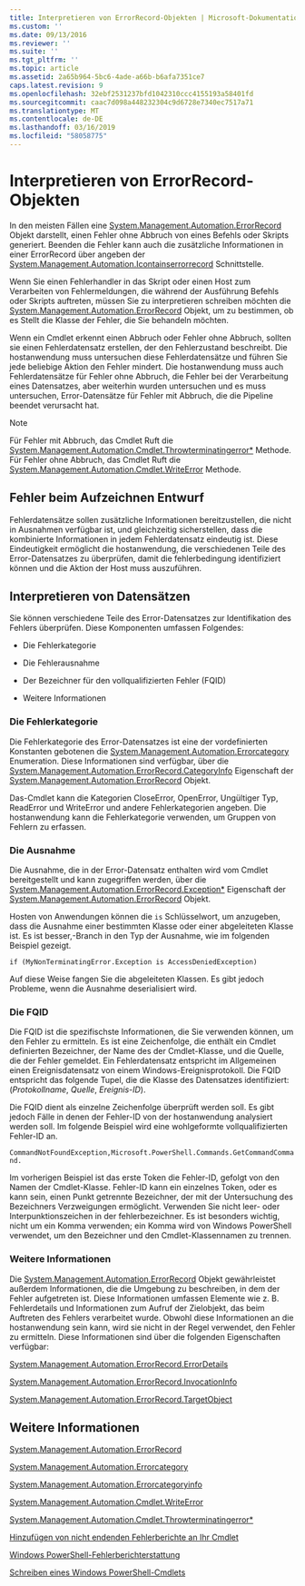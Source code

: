 ```yaml
---
title: Interpretieren von ErrorRecord-Objekten | Microsoft-Dokumentation
ms.custom: ''
ms.date: 09/13/2016
ms.reviewer: ''
ms.suite: ''
ms.tgt_pltfrm: ''
ms.topic: article
ms.assetid: 2a65b964-5bc6-4ade-a66b-b6afa7351ce7
caps.latest.revision: 9
ms.openlocfilehash: 32ebf2531237bfd1042310ccc4155193a58401fd
ms.sourcegitcommit: caac7d098a448232304c9d6728e7340ec7517a71
ms.translationtype: MT
ms.contentlocale: de-DE
ms.lasthandoff: 03/16/2019
ms.locfileid: "58058775"
---
```

# <a name="interpreting-errorrecord-objects"></a>Interpretieren von ErrorRecord-Objekten

In den meisten Fällen eine [System.Management.Automation.ErrorRecord](/dotnet/api/System.Management.Automation.ErrorRecord) Objekt darstellt, einen Fehler ohne Abbruch von eines Befehls oder Skripts generiert. Beenden die Fehler kann auch die zusätzliche Informationen in einer ErrorRecord über angeben der [System.Management.Automation.Icontainserrorrecord](/dotnet/api/System.Management.Automation.IContainsErrorRecord) Schnittstelle.

Wenn Sie einen Fehlerhandler in das Skript oder einen Host zum Verarbeiten von Fehlermeldungen, die während der Ausführung Befehls oder Skripts auftreten, müssen Sie zu interpretieren schreiben möchten die [System.Management.Automation.ErrorRecord](/dotnet/api/System.Management.Automation.ErrorRecord) Objekt, um zu bestimmen, ob es Stellt die Klasse der Fehler, die Sie behandeln möchten.

Wenn ein Cmdlet erkennt einen Abbruch oder Fehler ohne Abbruch, sollten sie einen Fehlerdatensatz erstellen, der den Fehlerzustand beschreibt. Die hostanwendung muss untersuchen diese Fehlerdatensätze und führen Sie jede beliebige Aktion den Fehler mindert. Die hostanwendung muss auch Fehlerdatensätze für Fehler ohne Abbruch, die Fehler bei der Verarbeitung eines Datensatzes, aber weiterhin wurden untersuchen und es muss untersuchen, Error-Datensätze für Fehler mit Abbruch, die die Pipeline beendet verursacht hat.

> [!NOTE]
> Für Fehler mit Abbruch, das Cmdlet Ruft die [System.Management.Automation.Cmdlet.Throwterminatingerror*](/dotnet/api/System.Management.Automation.Cmdlet.ThrowTerminatingError) Methode. Für Fehler ohne Abbruch, das Cmdlet Ruft die [System.Management.Automation.Cmdlet.WriteError](/dotnet/api/System.Management.Automation.Cmdlet.WriteError) Methode.

## <a name="error-record-design"></a>Fehler beim Aufzeichnen Entwurf

Fehlerdatensätze sollen zusätzliche Informationen bereitzustellen, die nicht in Ausnahmen verfügbar ist, und gleichzeitig sicherstellen, dass die kombinierte Informationen in jedem Fehlerdatensatz eindeutig ist. Diese Eindeutigkeit ermöglicht die hostanwendung, die verschiedenen Teile des Error-Datensatzes zu überprüfen, damit die fehlerbedingung identifiziert können und die Aktion der Host muss auszuführen.

## <a name="interpreting-error-records"></a>Interpretieren von Datensätzen

Sie können verschiedene Teile des Error-Datensatzes zur Identifikation des Fehlers überprüfen. Diese Komponenten umfassen Folgendes:

- Die Fehlerkategorie

- Die Fehlerausnahme

- Der Bezeichner für den vollqualifizierten Fehler (FQID)

- Weitere Informationen

### <a name="the-error-category"></a>Die Fehlerkategorie

Die Fehlerkategorie des Error-Datensatzes ist eine der vordefinierten Konstanten gebotenen die [System.Management.Automation.Errorcategory](/dotnet/api/System.Management.Automation.ErrorCategory) Enumeration. Diese Informationen sind verfügbar, über die [System.Management.Automation.ErrorRecord.CategoryInfo](/dotnet/api/System.Management.Automation.ErrorRecord.CategoryInfo) Eigenschaft der [System.Management.Automation.ErrorRecord](/dotnet/api/System.Management.Automation.ErrorRecord) Objekt.

Das-Cmdlet kann die Kategorien CloseError, OpenError, Ungültiger Typ, ReadError und WriteError und andere Fehlerkategorien angeben. Die hostanwendung kann die Fehlerkategorie verwenden, um Gruppen von Fehlern zu erfassen.

### <a name="the-exception"></a>Die Ausnahme

Die Ausnahme, die in der Error-Datensatz enthalten wird vom Cmdlet bereitgestellt und kann zugegriffen werden, über die [System.Management.Automation.ErrorRecord.Exception*](/dotnet/api/System.Management.Automation.ErrorRecord.Exception) Eigenschaft der [ System.Management.Automation.ErrorRecord](/dotnet/api/System.Management.Automation.ErrorRecord) Objekt.

Hosten von Anwendungen können die `is` Schlüsselwort, um anzugeben, dass die Ausnahme einer bestimmten Klasse oder einer abgeleiteten Klasse ist. Es ist besser,-Branch in den Typ der Ausnahme, wie im folgenden Beispiel gezeigt.

`if (MyNonTerminatingError.Exception is AccessDeniedException)`

Auf diese Weise fangen Sie die abgeleiteten Klassen. Es gibt jedoch Probleme, wenn die Ausnahme deserialisiert wird.

### <a name="the-fqid"></a>Die FQID

Die FQID ist die spezifischste Informationen, die Sie verwenden können, um den Fehler zu ermitteln. Es ist eine Zeichenfolge, die enthält ein Cmdlet definierten Bezeichner, der Name des der Cmdlet-Klasse, und die Quelle, die der Fehler gemeldet. Ein Fehlerdatensatz entspricht im Allgemeinen einen Ereignisdatensatz von einem Windows-Ereignisprotokoll. Die FQID entspricht das folgende Tupel, die die Klasse des Datensatzes identifiziert: (*Protokollname*, *Quelle*, *Ereignis-ID*).

Die FQID dient als einzelne Zeichenfolge überprüft werden soll. Es gibt jedoch Fälle in denen der Fehler-ID von der hostanwendung analysiert werden soll. Im folgende Beispiel wird eine wohlgeformte vollqualifizierten Fehler-ID an.

`CommandNotFoundException,Microsoft.PowerShell.Commands.GetCommandCommand.`

Im vorherigen Beispiel ist das erste Token die Fehler-ID, gefolgt von den Namen der Cmdlet-Klasse. Fehler-ID kann ein einzelnes Token, oder es kann sein, einen Punkt getrennte Bezeichner, der mit der Untersuchung des Bezeichners Verzweigungen ermöglicht. Verwenden Sie nicht leer- oder Interpunktionszeichen in der fehlerbezeichner. Es ist besonders wichtig, nicht um ein Komma verwenden; ein Komma wird von Windows PowerShell verwendet, um den Bezeichner und den Cmdlet-Klassennamen zu trennen.

### <a name="other-information"></a>Weitere Informationen

Die [System.Management.Automation.ErrorRecord](/dotnet/api/System.Management.Automation.ErrorRecord) Objekt gewährleistet außerdem Informationen, die die Umgebung zu beschreiben, in dem der Fehler aufgetreten ist. Diese Informationen umfassen Elemente wie z. B. Fehlerdetails und Informationen zum Aufruf der Zielobjekt, das beim Auftreten des Fehlers verarbeitet wurde. Obwohl diese Informationen an die hostanwendung sein kann, wird sie nicht in der Regel verwendet, den Fehler zu ermitteln. Diese Informationen sind über die folgenden Eigenschaften verfügbar:

[System.Management.Automation.ErrorRecord.ErrorDetails](/dotnet/api/System.Management.Automation.ErrorRecord.ErrorDetails)

[System.Management.Automation.ErrorRecord.InvocationInfo](/dotnet/api/System.Management.Automation.ErrorRecord.InvocationInfo)

[System.Management.Automation.ErrorRecord.TargetObject](/dotnet/api/System.Management.Automation.ErrorRecord.TargetObject)

## <a name="see-also"></a>Weitere Informationen

[System.Management.Automation.ErrorRecord](/dotnet/api/System.Management.Automation.ErrorRecord)

[System.Management.Automation.Errorcategory](/dotnet/api/System.Management.Automation.ErrorCategory)

[System.Management.Automation.Errorcategoryinfo](/dotnet/api/System.Management.Automation.ErrorCategoryInfo)

[System.Management.Automation.Cmdlet.WriteError](/dotnet/api/System.Management.Automation.Cmdlet.WriteError)

[System.Management.Automation.Cmdlet.Throwterminatingerror*](/dotnet/api/System.Management.Automation.Cmdlet.ThrowTerminatingError)

[Hinzufügen von nicht endenden Fehlerberichte an Ihr Cmdlet](./adding-non-terminating-error-reporting-to-your-cmdlet.md)

[Windows PowerShell-Fehlerberichterstattung](./error-reporting-concepts.md)

[Schreiben eines Windows PowerShell-Cmdlets](./writing-a-windows-powershell-cmdlet.md)
